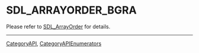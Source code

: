 # SDL_ARRAYORDER_BGRA

Please refer to [SDL_ArrayOrder](SDL_ArrayOrder) for details.

----
[CategoryAPI](CategoryAPI), [CategoryAPIEnumerators](CategoryAPIEnumerators)

